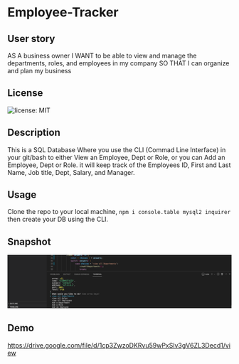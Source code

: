 #                                               Employee-Tracker

## User story
AS A business owner
I WANT to be able to view and manage the departments, roles, and employees in my company
SO THAT I can organize and plan my business


## License
![license: MIT](https://img.shields.io/badge/License-MIT-yellow.svg)

## Description

This is a SQL Database Where you use the CLI (Commad Line Interface) in your git/bash to either View an Employee, Dept or Role, or you
can Add an Employee, Dept or Role. it will keep track of the Employees ID, First and Last Name, Job title, Dept, Salary, and Manager.

## Usage 

Clone the repo to your local machine, `npm i console.table mysql2 inquirer` then create your DB using the CLI.


## Snapshot

<img src= 'assets/images/Screen Shot 2022-07-10 at 9.38.56 PM.png'>

## Demo
https://drive.google.com/file/d/1cp3ZwzoDKRvu59wPxSlv3gV6ZL3Decd1/view

